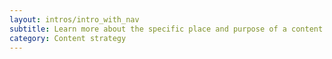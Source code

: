```yaml
---
layout: intros/intro_with_nav
subtitle: Learn more about the specific place and purpose of a content management system in your content strategy. Choose the right CMS for your needs.
category: Content strategy
---
```


